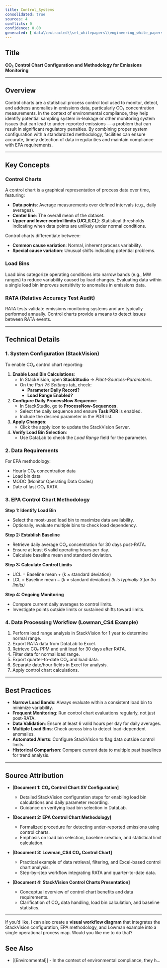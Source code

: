 ```yaml
---
title: Control_Systems
consolidated: true
sources: 4
conflicts: 0
confidence: 0.80
generated: ['data\\extracted\\set_whitepapers\\engineering_white_papers_WhitePapers_ControlCharts_CO2controlchartSVConfigurationdocx_47da83fd.md', 'data\\extracted\\set_whitepapers\\engineering_white_papers_WhitePapers_ControlCharts_EPA_Control_Chart_Methodology_for_DetectingUndepdf_8bb1c3ce.md', 'data\\extracted\\set_whitepapers\\engineering_white_papers_WhitePapers_ControlCharts_Lowman_CS4_CO2_Control_Chartxls_4cd21ddb.md', 'data\\extracted\\set_whitepapers\\engineering_white_papers_WhitePapers_ControlCharts_StackVisionControlChartspptx_cceae59d.md']  # This would be a timestamp
---
```


## Title
**CO₂ Control Chart Configuration and Methodology for Emissions Monitoring**

---

## Overview
Control charts are a statistical process control tool used to monitor, detect, and address anomalies in emissions data, particularly CO₂ concentration measurements. In the context of environmental compliance, they help identify potential sampling system in-leakage or other monitoring system issues that can lead to under-reported emissions — a problem that can result in significant regulatory penalties. By combining proper system configuration with a standardized methodology, facilities can ensure accurate, timely detection of data irregularities and maintain compliance with EPA requirements.

---

## Key Concepts

### Control Charts
A control chart is a graphical representation of process data over time, featuring:
- **Data points**: Average measurements over defined intervals (e.g., daily averages).
- **Center line**: The overall mean of the dataset.
- **Upper and lower control limits (UCL/LCL)**: Statistical thresholds indicating when data points are unlikely under normal conditions.

Control charts differentiate between:
- **Common cause variation**: Normal, inherent process variability.
- **Special cause variation**: Unusual shifts indicating potential problems.

### Load Bins
Load bins categorize operating conditions into narrow bands (e.g., MW ranges) to reduce variability caused by load changes. Evaluating data within a single load bin improves sensitivity to anomalies in emissions data.

### RATA (Relative Accuracy Test Audit)
RATA tests validate emissions monitoring systems and are typically performed annually. Control charts provide a means to detect issues between RATA events.

---

## Technical Details

### 1. System Configuration (StackVision)
To enable CO₂ control chart reporting:
1. **Enable Load Bin Calculations**:
   - In StackVision, open **StackStudio** → *Plant-Sources-Parameters*.
   - On the *Part 75 Settings* tab, check:
     - **Parameter Daily Record?**
     - **Load Range Enabled?**
2. **Configure Daily ProcessNow Sequence**:
   - In StackStudio, go to **ProcessNow-Sequences**.
   - Select the daily sequence and ensure **Task PDR** is enabled.
   - Include the desired parameter in the PDR list.
3. **Apply Changes**:
   - Click the apply icon to update the StackVision Server.
4. **Verify Load Bin Selection**:
   - Use DataLab to check the *Load Range* field for the parameter.

### 2. Data Requirements
For EPA methodology:
- Hourly CO₂ concentration data
- Load bin data
- MODC (Monitor Operating Data Codes)
- Date of last CO₂ RATA

### 3. EPA Control Chart Methodology
**Step 1: Identify Load Bin**
- Select the most-used load bin to maximize data availability.
- Optionally, evaluate multiple bins to check load dependency.

**Step 2: Establish Baseline**
- Retrieve daily average CO₂ concentration for 30 days post-RATA.
- Ensure at least 6 valid operating hours per day.
- Calculate baseline mean and standard deviation.

**Step 3: Calculate Control Limits**
- UCL = Baseline mean + (k × standard deviation)
- LCL = Baseline mean − (k × standard deviation)
  *(k is typically 3 for 3σ limits)*

**Step 4: Ongoing Monitoring**
- Compare current daily averages to control limits.
- Investigate points outside limits or sustained shifts toward limits.

### 4. Data Processing Workflow (Lowman_CS4 Example)
1. Perform load range analysis in StackVision for 1 year to determine normal range.
2. Export RATA data from DataLab to Excel.
3. Retrieve CO₂ PPM and unit load for 30 days after RATA.
4. Filter data for normal load range.
5. Export quarter-to-date CO₂ and load data.
6. Separate date/hour fields in Excel for analysis.
7. Apply control chart calculations.

---

## Best Practices
- **Narrow Load Bands**: Always evaluate within a consistent load bin to minimize variability.
- **Frequent Monitoring**: Run control chart evaluations regularly, not just post-RATA.
- **Data Validation**: Ensure at least 6 valid hours per day for daily averages.
- **Multiple Load Bins**: Check across bins to detect load-dependent anomalies.
- **Automated Alerts**: Configure StackVision to flag data outside control limits.
- **Historical Comparison**: Compare current data to multiple past baselines for trend analysis.

---

## Source Attribution
- **[Document 1: CO₂ Control Chart SV Configuration]**
  - Detailed StackVision configuration steps for enabling load bin calculations and daily parameter recording.
  - Guidance on verifying load bin selection in DataLab.

- **[Document 2: EPA Control Chart Methodology]**
  - Formalized procedure for detecting under-reported emissions using control charts.
  - Emphasis on load bin selection, baseline creation, and statistical limit calculation.

- **[Document 3: Lowman_CS4 CO₂ Control Chart]**
  - Practical example of data retrieval, filtering, and Excel-based control chart analysis.
  - Step-by-step workflow integrating RATA and quarter-to-date data.

- **[Document 4: StackVision Control Charts Presentation]**
  - Conceptual overview of control chart benefits and data requirements.
  - Clarification of CO₂ data handling, load bin calculation, and baseline statistics.

---

If you’d like, I can also create a **visual workflow diagram** that integrates the StackVision configuration, EPA methodology, and Lowman example into a single operational process map. Would you like me to do that?

## See Also

- [[Environmental]] - In the context of environmental compliance, they h...
